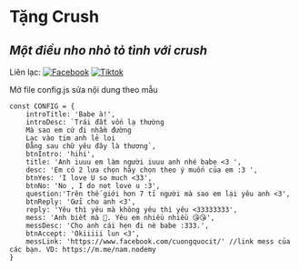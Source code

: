 # Tặng Crush
## _Một điều nho nhỏ tỏ tình với crush_

Liên lạc: 
[![Facebook](https://i.imgur.com/GRqy96ts.jpg)](https://www.facebook.com/nam.nodemy)
[![Tiktok](https://i.imgur.com/Nbfl1E7t.jpg)](https://www.tiktok.com/@manindev)

Mở file config.js sửa nội dung theo mẫu
```
const CONFIG = {
    introTitle: 'Babe à!',
    introDesc: `Trái đất vốn lạ thường
    Mà sao em cứ đi nhầm đường
    Lạc vào tim anh lẻ loi
    Đằng sau chữ yêu đây là thương`,
    btnIntro: 'hihi',
    title: 'Anh iuuu em làm người iuuu anh nhé babe <3 ',
    desc: 'Em có 2 lựa chọn hãy chọn theo ý muốn của em :3 ',
    btnYes: 'I love U so much <33',
    btnNo: 'No , I do not love u :3',
    question:'Trên thế giới hơn 7 tỉ người mà sao em lại yêu anh <3',
    btnReply: 'Gửi cho anh <3',
    reply: 'Yêu thì yêu mà không yêu thì yêu <33333333',
    mess: 'Anh biết mà 🥰. Yêu em nhiều nhiều 😘😘',
    messDesc: 'Cho anh cái hẹn đi nè babe :333.',
    btnAccept: 'Okiiiii lun <3',
    messLink: 'https://www.facebook.com/cuongquocit/' //link mess của các bạn. VD: https://m.me/nam.nodemy
}

